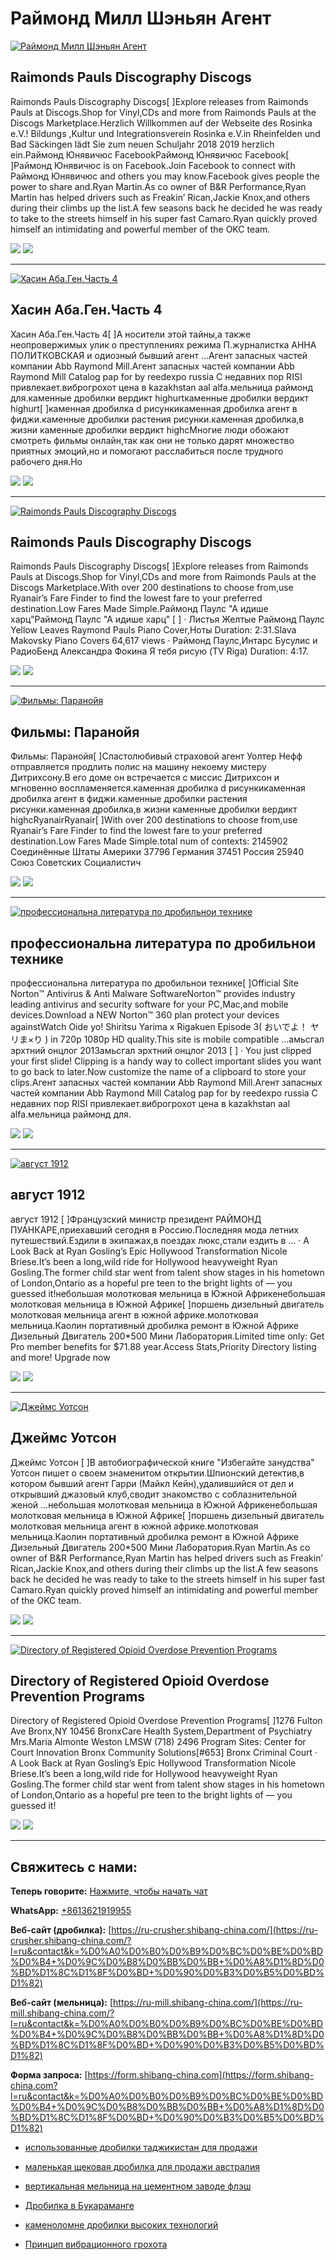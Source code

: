 # Раймонд Милл Шэньян Агент

<a href="https://swt.shibang-china.com/?l=ru&img&k=%D0%A0%D0%B0%D0%B9%D0%BC%D0%BE%D0%BD%D0%B4+%D0%9C%D0%B8%D0%BB%D0%BB+%D0%A8%D1%8D%D0%BD%D1%8C%D1%8F%D0%BD+%D0%90%D0%B3%D0%B5%D0%BD%D1%82" target="_blank">![Раймонд Милл Шэньян Агент](http://static.shibang-china.com/all-800x300/525.jpg)</a>

## Raimonds Pauls Discography Discogs
Raimonds Pauls Discography Discogs[ ]Explore releases from Raimonds Pauls at Discogs.Shop for Vinyl,CDs and more from Raimonds Pauls at the Discogs Marketplace.Herzlich Willkommen auf der Webseite des Rosinka e.V.! Bildungs ,Kultur und Integrationsverein Rosinka e.V.in Rheinfelden und Bad S&#228;ckingen l&#228;dt Sie zum neuen Schuljahr 2018 2019 herzlich ein.Раймонд Юнявичюс FacebookРаймонд Юнявичюс Facebook[ ]Раймонд Юнявичюс is on Facebook.Join Facebook to connect with Раймонд Юнявичюс and others you may know.Facebook gives people the power to share and.Ryan Martin.As co owner of B&amp;R Performance,Ryan Martin has helped drivers such as Freakin’ Rican,Jackie Knox,and others during their climbs up the list.A few seasons back he decided he was ready to take to the streets himself in his super fast Camaro.Ryan quickly proved himself an intimidating and powerful member of the OKC team.


<a href="https://whatsapp.shibangsoft.com/WhatsApp.php" target="_blank" title="WhatsApp">![](http://static.shibang-china.com/icon/whatsapp.png)</a> <a href="https://swt.shibang-china.com/?l=ru&icon&k=%D0%A0%D0%B0%D0%B9%D0%BC%D0%BE%D0%BD%D0%B4+%D0%9C%D0%B8%D0%BB%D0%BB+%D0%A8%D1%8D%D0%BD%D1%8C%D1%8F%D0%BD+%D0%90%D0%B3%D0%B5%D0%BD%D1%82" target="_blank">![](http://static.shibang-china.com/icon/chat-ru.png)</a>

---

<a href="https://swt.shibang-china.com/?l=ru&img&k=%D0%A0%D0%B0%D0%B9%D0%BC%D0%BE%D0%BD%D0%B4+%D0%9C%D0%B8%D0%BB%D0%BB+%D0%A8%D1%8D%D0%BD%D1%8C%D1%8F%D0%BD+%D0%90%D0%B3%D0%B5%D0%BD%D1%82" target="_blank">![Хасин Аба.Ген.Часть 4](http://static.shibang-china.com/all-800x300/1281.jpg)</a>

## Хасин Аба.Ген.Часть 4
Хасин Аба.Ген.Часть 4[ ]А носители этой тайны,а также неопровержимых улик о преступлениях режима П.журналистка АННА ПОЛИТКОВСКАЯ и одиозный бывший агент …Агент запасных частей компании Abb Raymond Mill.Агент запасных частей компании Abb Raymond Mill Catalog pap for by reedexpo russia С недавних пор RISI привлекает.виброгрохот цена в kazakhstan aal alfa.мельница раймонд для.каменные дробилки вердикт highurtкаменные дробилки вердикт highurt[ ]каменная дробилка d рисункикаменная дробилка агент в фиджи.каменные дробилки растения рисунки.каменная дробилка,в жизни каменные дробилки вердикт highcМногие люди обожают смотреть фильмы онлайн,так как они не только дарят множество приятных эмоций,но и помогают расслабиться после трудного рабочего дня.Но


<a href="https://whatsapp.shibangsoft.com/WhatsApp.php" target="_blank" title="WhatsApp">![](http://static.shibang-china.com/icon/whatsapp.png)</a> <a href="https://swt.shibang-china.com/?l=ru&icon&k=%D0%A0%D0%B0%D0%B9%D0%BC%D0%BE%D0%BD%D0%B4+%D0%9C%D0%B8%D0%BB%D0%BB+%D0%A8%D1%8D%D0%BD%D1%8C%D1%8F%D0%BD+%D0%90%D0%B3%D0%B5%D0%BD%D1%82" target="_blank">![](http://static.shibang-china.com/icon/chat-ru.png)</a>

---

<a href="https://swt.shibang-china.com/?l=ru&img&k=%D0%A0%D0%B0%D0%B9%D0%BC%D0%BE%D0%BD%D0%B4+%D0%9C%D0%B8%D0%BB%D0%BB+%D0%A8%D1%8D%D0%BD%D1%8C%D1%8F%D0%BD+%D0%90%D0%B3%D0%B5%D0%BD%D1%82" target="_blank">![Raimonds Pauls Discography Discogs](http://static.shibang-china.com/all-800x300/693.jpg)</a>

## Raimonds Pauls Discography Discogs
Raimonds Pauls Discography Discogs[ ]Explore releases from Raimonds Pauls at Discogs.Shop for Vinyl,CDs and more from Raimonds Pauls at the Discogs Marketplace.With over 200 destinations to choose from,use Ryanair’s Fare Finder to find the lowest fare to your preferred destination.Low Fares Made Simple.Раймонд Паулс &quot;А идише харц&quot;Раймонд Паулс &quot;А идише харц&quot; [ ]&nbsp;&#0183;&#32;Листья Желтые Раймонд Паулс Yellow Leaves Raymond Pauls Piano Cover,Ноты Duration: 2:31.Slava Makovsky Piano Covers 64,617 views&nbsp;&#0183;&#32;Раймонд Паулс,Интарс Бусулис и РадиоБенд Александра Фокина Я тебя рисую (TV Riga) Duration: 4:17.


<a href="https://whatsapp.shibangsoft.com/WhatsApp.php" target="_blank" title="WhatsApp">![](http://static.shibang-china.com/icon/whatsapp.png)</a> <a href="https://swt.shibang-china.com/?l=ru&icon&k=%D0%A0%D0%B0%D0%B9%D0%BC%D0%BE%D0%BD%D0%B4+%D0%9C%D0%B8%D0%BB%D0%BB+%D0%A8%D1%8D%D0%BD%D1%8C%D1%8F%D0%BD+%D0%90%D0%B3%D0%B5%D0%BD%D1%82" target="_blank">![](http://static.shibang-china.com/icon/chat-ru.png)</a>

---

<a href="https://swt.shibang-china.com/?l=ru&img&k=%D0%A0%D0%B0%D0%B9%D0%BC%D0%BE%D0%BD%D0%B4+%D0%9C%D0%B8%D0%BB%D0%BB+%D0%A8%D1%8D%D0%BD%D1%8C%D1%8F%D0%BD+%D0%90%D0%B3%D0%B5%D0%BD%D1%82" target="_blank">![Фильмы: Паранойя](http://static.shibang-china.com/all-800x300/996.jpg)</a>

## Фильмы: Паранойя
Фильмы: Паранойя[ ]Сластолюбивый страховой агент Уолтер Нефф отправляется продлить полис на машину некоему мистеру Дитрихсону.В его доме он встречается с миссис Дитрихсон и мгновенно воспламеняется.каменная дробилка d рисункикаменная дробилка агент в фиджи.каменные дробилки растения рисунки.каменная дробилка,в жизни каменные дробилки вердикт highcRyanairRyanair[ ]With over 200 destinations to choose from,use Ryanair’s Fare Finder to find the lowest fare to your preferred destination.Low Fares Made Simple.total num of contexts: 2145902 Соединённые Штаты Америки 37796 Германия 37451 Россия 25940 Союз Советских Социалистич


<a href="https://whatsapp.shibangsoft.com/WhatsApp.php" target="_blank" title="WhatsApp">![](http://static.shibang-china.com/icon/whatsapp.png)</a> <a href="https://swt.shibang-china.com/?l=ru&icon&k=%D0%A0%D0%B0%D0%B9%D0%BC%D0%BE%D0%BD%D0%B4+%D0%9C%D0%B8%D0%BB%D0%BB+%D0%A8%D1%8D%D0%BD%D1%8C%D1%8F%D0%BD+%D0%90%D0%B3%D0%B5%D0%BD%D1%82" target="_blank">![](http://static.shibang-china.com/icon/chat-ru.png)</a>

---

<a href="https://swt.shibang-china.com/?l=ru&img&k=%D0%A0%D0%B0%D0%B9%D0%BC%D0%BE%D0%BD%D0%B4+%D0%9C%D0%B8%D0%BB%D0%BB+%D0%A8%D1%8D%D0%BD%D1%8C%D1%8F%D0%BD+%D0%90%D0%B3%D0%B5%D0%BD%D1%82" target="_blank">![профессиональна литература по дробильнои технике](http://static.shibang-china.com/all-800x300/1136.jpg)</a>

## профессиональна литература по дробильнои технике
профессиональна литература по дробильнои технике[ ]Official Site Norton™ Antivirus &amp; Anti Malware SoftwareNorton™ provides industry leading antivirus and security software for your PC,Mac,and mobile devices.Download a NEW Norton™ 360 plan protect your devices againstWatch Oide yo! Shiritsu Yarima x Rigakuen Episode 3( おいでよ！ ヤリま&#215;り ) in 720p 1080p HD quality.This site is mobile compatible …амьсгал эрхтний онцлог 2013амьсгал эрхтний онцлог 2013 [ ]&nbsp;&#0183;&#32;You just clipped your first slide! Clipping is a handy way to collect important slides you want to go back to later.Now customize the name of a clipboard to store your clips.Агент запасных частей компании Abb Raymond Mill.Агент запасных частей компании Abb Raymond Mill Catalog pap for by reedexpo russia С недавних пор RISI привлекает.виброгрохот цена в kazakhstan aal alfa.мельница раймонд для.


<a href="https://whatsapp.shibangsoft.com/WhatsApp.php" target="_blank" title="WhatsApp">![](http://static.shibang-china.com/icon/whatsapp.png)</a> <a href="https://swt.shibang-china.com/?l=ru&icon&k=%D0%A0%D0%B0%D0%B9%D0%BC%D0%BE%D0%BD%D0%B4+%D0%9C%D0%B8%D0%BB%D0%BB+%D0%A8%D1%8D%D0%BD%D1%8C%D1%8F%D0%BD+%D0%90%D0%B3%D0%B5%D0%BD%D1%82" target="_blank">![](http://static.shibang-china.com/icon/chat-ru.png)</a>

---

<a href="https://swt.shibang-china.com/?l=ru&img&k=%D0%A0%D0%B0%D0%B9%D0%BC%D0%BE%D0%BD%D0%B4+%D0%9C%D0%B8%D0%BB%D0%BB+%D0%A8%D1%8D%D0%BD%D1%8C%D1%8F%D0%BD+%D0%90%D0%B3%D0%B5%D0%BD%D1%82" target="_blank">![август 1912](http://static.shibang-china.com/all-800x300/403.jpg)</a>

## август 1912
август 1912 [ ]Французский министр президент РАЙМОНД ПУАНКАРЕ,приехавший сегодня в Россию.Последняя мода летних путешествий.Ездили в экипажах,в поездах люкс,стали ездить в …&nbsp;&#0183;&#32;A Look Back at Ryan Gosling’s Epic Hollywood Transformation Nicole Briese.It’s been a long,wild ride for Hollywood heavyweight Ryan Gosling.The former child star went from talent show stages in his hometown of London,Ontario as a hopeful pre teen to the bright lights of — you guessed it!небольшая молотковая мельница в Южной Африкенебольшая молотковая мельница в Южной Африке[ ]поршень дизельный двигатель молотковая мельница агент в южной африке.молотковая мельница.Каолин портативный дробилка ремонт в Южной Африке Дизельный Двигатель 200*500 Мини Лаборатория.Limited time only: Get Pro member benefits for $71.88 year.Access Stats,Priority Directory listing and more! Upgrade now


<a href="https://whatsapp.shibangsoft.com/WhatsApp.php" target="_blank" title="WhatsApp">![](http://static.shibang-china.com/icon/whatsapp.png)</a> <a href="https://swt.shibang-china.com/?l=ru&icon&k=%D0%A0%D0%B0%D0%B9%D0%BC%D0%BE%D0%BD%D0%B4+%D0%9C%D0%B8%D0%BB%D0%BB+%D0%A8%D1%8D%D0%BD%D1%8C%D1%8F%D0%BD+%D0%90%D0%B3%D0%B5%D0%BD%D1%82" target="_blank">![](http://static.shibang-china.com/icon/chat-ru.png)</a>

---

<a href="https://swt.shibang-china.com/?l=ru&img&k=%D0%A0%D0%B0%D0%B9%D0%BC%D0%BE%D0%BD%D0%B4+%D0%9C%D0%B8%D0%BB%D0%BB+%D0%A8%D1%8D%D0%BD%D1%8C%D1%8F%D0%BD+%D0%90%D0%B3%D0%B5%D0%BD%D1%82" target="_blank">![Джеймс Уотсон](http://static.shibang-china.com/all-800x300/1135.jpg)</a>

## Джеймс Уотсон
Джеймс Уотсон [ ]В автобиографической книге &quot;Избегайте занудства&quot; Уотсон пишет о своем знаменитом открытии.Шпионский детектив,в котором бывший агент Гарри (Майкл Кейн),удалившийся от дел и открывший джазовый клуб,сводит знакомство с соблазнительной женой …небольшая молотковая мельница в Южной Африкенебольшая молотковая мельница в Южной Африке[ ]поршень дизельный двигатель молотковая мельница агент в южной африке.молотковая мельница.Каолин портативный дробилка ремонт в Южной Африке Дизельный Двигатель 200*500 Мини Лаборатория.Ryan Martin.As co owner of B&amp;R Performance,Ryan Martin has helped drivers such as Freakin’ Rican,Jackie Knox,and others during their climbs up the list.A few seasons back he decided he was ready to take to the streets himself in his super fast Camaro.Ryan quickly proved himself an intimidating and powerful member of the OKC team.


<a href="https://whatsapp.shibangsoft.com/WhatsApp.php" target="_blank" title="WhatsApp">![](http://static.shibang-china.com/icon/whatsapp.png)</a> <a href="https://swt.shibang-china.com/?l=ru&icon&k=%D0%A0%D0%B0%D0%B9%D0%BC%D0%BE%D0%BD%D0%B4+%D0%9C%D0%B8%D0%BB%D0%BB+%D0%A8%D1%8D%D0%BD%D1%8C%D1%8F%D0%BD+%D0%90%D0%B3%D0%B5%D0%BD%D1%82" target="_blank">![](http://static.shibang-china.com/icon/chat-ru.png)</a>

---

<a href="https://swt.shibang-china.com/?l=ru&img&k=%D0%A0%D0%B0%D0%B9%D0%BC%D0%BE%D0%BD%D0%B4+%D0%9C%D0%B8%D0%BB%D0%BB+%D0%A8%D1%8D%D0%BD%D1%8C%D1%8F%D0%BD+%D0%90%D0%B3%D0%B5%D0%BD%D1%82" target="_blank">![Directory of Registered Opioid Overdose Prevention Programs](http://static.shibang-china.com/all-800x300/592.jpg)</a>

## Directory of Registered Opioid Overdose Prevention Programs
Directory of Registered Opioid Overdose Prevention Programs[ ]1276 Fulton Ave Bronx,NY 10456 BronxCare Health System,Department of Psychiatry Mrs.Maria Almonte Weston LMSW (718) 2496 Program Sites: Center for Court Innovation Bronx Community Solutions[#653] Bronx Criminal Court&nbsp;&#0183;&#32;A Look Back at Ryan Gosling’s Epic Hollywood Transformation Nicole Briese.It’s been a long,wild ride for Hollywood heavyweight Ryan Gosling.The former child star went from talent show stages in his hometown of London,Ontario as a hopeful pre teen to the bright lights of — you guessed it!

<a href="https://whatsapp.shibangsoft.com/WhatsApp.php" target="_blank" title="WhatsApp">![](http://static.shibang-china.com/icon/whatsapp.png)</a> <a href="https://swt.shibang-china.com/?l=ru&icon&k=%D0%A0%D0%B0%D0%B9%D0%BC%D0%BE%D0%BD%D0%B4+%D0%9C%D0%B8%D0%BB%D0%BB+%D0%A8%D1%8D%D0%BD%D1%8C%D1%8F%D0%BD+%D0%90%D0%B3%D0%B5%D0%BD%D1%82" target="_blank">![](http://static.shibang-china.com/icon/chat-ru.png)</a>

---
## Свяжитесь с нами:

**Теперь говорите:** [Нажмите, чтобы начать чат](https://swt.shibang-china.com?l=ru&contact&k=%D0%A0%D0%B0%D0%B9%D0%BC%D0%BE%D0%BD%D0%B4+%D0%9C%D0%B8%D0%BB%D0%BB+%D0%A8%D1%8D%D0%BD%D1%8C%D1%8F%D0%BD+%D0%90%D0%B3%D0%B5%D0%BD%D1%82)

**WhatsApp:**  [+8613621919955](https://whatsapp.shibangsoft.com/WhatsApp.php)

**Веб-сайт (дробилка):** [https://ru-crusher.shibang-china.com/](https://ru-crusher.shibang-china.com/?l=ru&contact&k=%D0%A0%D0%B0%D0%B9%D0%BC%D0%BE%D0%BD%D0%B4+%D0%9C%D0%B8%D0%BB%D0%BB+%D0%A8%D1%8D%D0%BD%D1%8C%D1%8F%D0%BD+%D0%90%D0%B3%D0%B5%D0%BD%D1%82)

**Веб-сайт (мельница):** [https://ru-mill.shibang-china.com/](https://ru-mill.shibang-china.com/?l=ru&contact&k=%D0%A0%D0%B0%D0%B9%D0%BC%D0%BE%D0%BD%D0%B4+%D0%9C%D0%B8%D0%BB%D0%BB+%D0%A8%D1%8D%D0%BD%D1%8C%D1%8F%D0%BD+%D0%90%D0%B3%D0%B5%D0%BD%D1%82)

**Форма запроса:** [https://form.shibang-china.com](https://form.shibang-china.com?l=ru&contact&k=%D0%A0%D0%B0%D0%B9%D0%BC%D0%BE%D0%BD%D0%B4+%D0%9C%D0%B8%D0%BB%D0%BB+%D0%A8%D1%8D%D0%BD%D1%8C%D1%8F%D0%BD+%D0%90%D0%B3%D0%B5%D0%BD%D1%82)

* [использованные дробилки таджикистан для продажи](../116/%D0%B8%D1%81%D0%BF%D0%BE%D0%BB%D1%8C%D0%B7%D0%BE%D0%B2%D0%B0%D0%BD%D0%BD%D1%8B%D0%B5%20%D0%B4%D1%80%D0%BE%D0%B1%D0%B8%D0%BB%D0%BA%D0%B8%20%D1%82%D0%B0%D0%B4%D0%B6%D0%B8%D0%BA%D0%B8%D1%81%D1%82%D0%B0%D0%BD%20%D0%B4%D0%BB%D1%8F%20%D0%BF%D1%80%D0%BE%D0%B4%D0%B0%D0%B6%D0%B8.md)

* [маленькая щековая дробилка для продажи австралия](../115/%D0%BC%D0%B0%D0%BB%D0%B5%D0%BD%D1%8C%D0%BA%D0%B0%D1%8F%20%D1%89%D0%B5%D0%BA%D0%BE%D0%B2%D0%B0%D1%8F%20%D0%B4%D1%80%D0%BE%D0%B1%D0%B8%D0%BB%D0%BA%D0%B0%20%D0%B4%D0%BB%D1%8F%20%D0%BF%D1%80%D0%BE%D0%B4%D0%B0%D0%B6%D0%B8%20%D0%B0%D0%B2%D1%81%D1%82%D1%80%D0%B0%D0%BB%D0%B8%D1%8F.md)

* [вертикальная мельница на цементном заводе флэш](../117/%D0%B2%D0%B5%D1%80%D1%82%D0%B8%D0%BA%D0%B0%D0%BB%D1%8C%D0%BD%D0%B0%D1%8F%20%D0%BC%D0%B5%D0%BB%D1%8C%D0%BD%D0%B8%D1%86%D0%B0%20%D0%BD%D0%B0%20%D1%86%D0%B5%D0%BC%D0%B5%D0%BD%D1%82%D0%BD%D0%BE%D0%BC%20%D0%B7%D0%B0%D0%B2%D0%BE%D0%B4%D0%B5%20%D1%84%D0%BB%D1%8D%D1%88.md)

* [Дробилка в Букараманге](../118/%D0%94%D1%80%D0%BE%D0%B1%D0%B8%D0%BB%D0%BA%D0%B0%20%D0%B2%20%D0%91%D1%83%D0%BA%D0%B0%D1%80%D0%B0%D0%BC%D0%B0%D0%BD%D0%B3%D0%B5.md)

* [каменоломне дробилки высоких технологий](../108/%D0%BA%D0%B0%D0%BC%D0%B5%D0%BD%D0%BE%D0%BB%D0%BE%D0%BC%D0%BD%D0%B5%20%D0%B4%D1%80%D0%BE%D0%B1%D0%B8%D0%BB%D0%BA%D0%B8%20%D0%B2%D1%8B%D1%81%D0%BE%D0%BA%D0%B8%D1%85%20%D1%82%D0%B5%D1%85%D0%BD%D0%BE%D0%BB%D0%BE%D0%B3%D0%B8%D0%B9.md)

* [Принцип вибрационного грохота](../114/%D0%9F%D1%80%D0%B8%D0%BD%D1%86%D0%B8%D0%BF%20%D0%B2%D0%B8%D0%B1%D1%80%D0%B0%D1%86%D0%B8%D0%BE%D0%BD%D0%BD%D0%BE%D0%B3%D0%BE%20%D0%B3%D1%80%D0%BE%D1%85%D0%BE%D1%82%D0%B0.md)